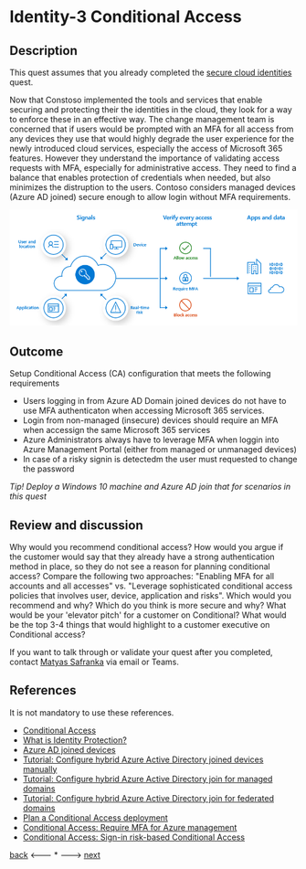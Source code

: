 # Identity-3 Conditional Access

## Description

This quest assumes that you already completed the [secure cloud identities](./Identity-2.md) quest.

Now that Constoso implemented the tools and services that enable securing and protecting their the identities in the cloud, they look for a way to enforce these in an effective way. The change management team is concerned that if users would be prompted with an MFA for all access from any devices they use that would highly degrade the user experience for the newly introduced cloud services, especially the access of Microsoft 365 features. However they understand the importance of validating access requests with MFA, especially for administrative access. They need to find a balance that enables protection of credentials when needed, but also minimizes the distruption to the users. Contoso considers managed devices (Azure AD joined) secure enough to allow login without MFA requirements.

![Conditional Access](../../.images/identity/conditional-access-overview.png)


## Outcome

Setup Conditional Access (CA) configuration that meets the following requirements
- Users logging in from Azure AD Domain joined devices do not have to use MFA authenticaton when accessing Microsoft 365 services. 
- Login from non-managed (insecure) devices should require an MFA when accessign the same Microsoft 365 services
- Azure Administrators always have to leverage MFA when loggin into Azure Management Portal (either from managed or unmanaged devices)
- In case of a risky signin is detectedm the user must requested to change the password

*Tip! Deploy a Windows 10 machine and Azure AD join that for scenarios in this quest*

## Review and discussion
Why would you recommend conditional access? How would you argue if the customer would say that they already have a strong authentication method in place, so they do not see a reason for planning conditional access?
Compare the following two approaches: "Enabling MFA for all accounts and all accesses" vs. "Leverage sophisticated conditional access policies that involves user, device, application and risks". Which would you recommend and why? Which do you think is more secure and why?
What would be your 'elevator pitch' for a customer on Conditional? What would be the top 3-4 things that would highlight to a customer executive on Conditional access?

If you want to talk through or validate your quest after you completed, contact [Matyas Safranka](mailto:matyas@microsoft.com) via email or Teams.

## References

It is not mandatory to use these references.

- [Conditional Access](https://docs.microsoft.com/en-us/azure/active-directory/conditional-access/overview)
- [What is Identity Protection?](https://docs.microsoft.com/en-us/azure/active-directory/identity-protection/overview-identity-protection)
- [Azure AD joined devices](https://docs.microsoft.com/en-us/azure/active-directory/devices/concept-azure-ad-join)
- [Tutorial: Configure hybrid Azure Active Directory joined devices manually](https://docs.microsoft.com/en-us/azure/active-directory/devices/hybrid-azuread-join-manual)
- [Tutorial: Configure hybrid Azure Active Directory join for managed domains](https://docs.microsoft.com/en-us/azure/active-directory/devices/hybrid-azuread-join-managed-domains)
- [Tutorial: Configure hybrid Azure Active Directory join for federated domains](https://docs.microsoft.com/en-us/azure/active-directory/devices/hybrid-azuread-join-federated-domains)
- [Plan a Conditional Access deployment](https://docs.microsoft.com/en-us/azure/active-directory/conditional-access/plan-conditional-access)
- [Conditional Access: Require MFA for Azure management](https://docs.microsoft.com/en-us/azure/active-directory/conditional-access/howto-conditional-access-policy-azure-management)
- [Conditional Access: Sign-in risk-based Conditional Access](https://docs.microsoft.com/en-us/azure/active-directory/conditional-access/howto-conditional-access-policy-risk)

[back](./Identity-2.md) <--- * ---> [next](./Identity-4.md)
